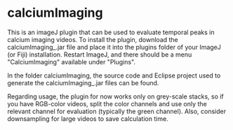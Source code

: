 # calciumImaging

This is an imageJ plugin that can be used to evaluate temporal peaks in calcium imaging videos. To install the plugin, download the 
calciumImaging_.jar file and place it into the plugins folder of your ImageJ (or Fiji) installation. Restart ImageJ, and there should be a menu "CalciumImaging" available under "Plugins".

In the folder calciumImaging, the source code and Eclipse project used to generate the calciumImaging_.jar files can be found.

Regarding usage, the plugin for now works only on grey-scale stacks, so if you have RGB-color videos, split the color channels and use only the relevant channel for evaluation (typically the green channel). Also, consider downsampling for large videos to save calculation time.
